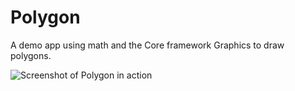 Polygon
=======

A demo app using math and the Core framework Graphics to draw polygons.

![Screenshot of Polygon in action](http://i.imgur.com/ofVPt.png "Polygon in Action")